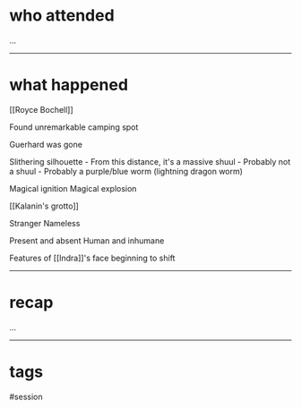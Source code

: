 # who attended

...

---
# what happened

[[Royce Bochell]]

Found unremarkable camping spot

Guerhard was gone

Slithering silhouette
	- From this distance, it's a massive shuul
	- Probably not a shuul
	- Probably a purple/blue worm (lightning dragon worm)

Magical ignition
Magical explosion

[[Kalanin's grotto]]

Stranger
Nameless


Present and absent
Human and inhumane

Features of [[Indra]]'s face beginning to shift

---
# recap

...

---
# tags

#session